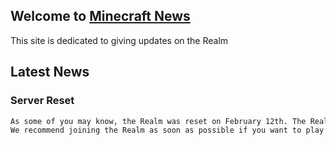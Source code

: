 ## Welcome to [Minecraft News](https://carlover102.github.io/Minecraft-News)

This site is dedicated to giving updates on the Realm

## Latest News

### Server Reset
```markdown
As some of you may know, the Realm was reset on February 12th. The Realm owner (ELi) has claimed that he will not use his "powers" in any abusive way.
We recommend joining the Realm as soon as possible if you want to play and have fun.
```
